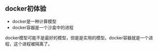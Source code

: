 docker初体验
------------------------------------------

* docker是一种计算模型  
* docker容器是一个沙盒中的进程

docker模型可能不是最好的模型，但是是实用的模型。docker容器就是一个进程，这个进程被隔离了。 